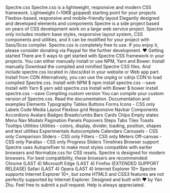 Spectre.css Spectre.css is a lightweight, responsive and modern CSS framework. Lightweight (~10KB gzipped) starting point for your projects Flexbox-based, responsive and mobile-friendly layout Elegantly designed and developed elements and components Spectre is a side project based on years of CSS development work on a large web service project. Spectre only includes modern base styles, responsive layout system, CSS components and utilities, and it can be modified for your project with Sass/Scss compiler. Spectre.css is completely free to use. If you enjoy it, please consider donating via Paypal for the further development. ♥ Getting started There are 5 ways to get started with Spectre CSS framework in your projects. You can either manually install or use NPM, Yarn and Bower. Install manually Download the compiled and minified Spectre CSS files. And include spectre.css located in /docs/dist in your website or Web app <head> part. <link rel="stylesheet" href="spectre.min.css"> Install from CDN Alternatively, you can use the unpkg or cdnjs CDN to load compiled Spectre.css. <link rel="stylesheet" href="https://unpkg.com/spectre.css/dist/spectre.min.css"> Install with NPM $ npm install spectre.css --save Install with Yarn $ yarn add spectre.css Install with Bower $ bower install spectre.css --save Compiling custom version You can compile your custom version of Spectre.css. Read the documentation. Documentation and examples Elements Typography Tables Buttons Forms Icons - CSS only Labels Code Media Layout Flexbox grid Responsive Navbar Components Accordions Avatars Badges Breadcrumbs Bars Cards Chips Empty states Menu Nav Modals Pagination Panels Popovers Steps Tabs Tiles Toasts Tooltips Utilities Utilities - colors, display, divider, loading, position, shapes and text utilities Experimentals Autocomplete Calendars Carousels - CSS only Comparison Sliders - CSS only Filters - CSS only Meters Off-canvas - CSS only Parallax - CSS only Progress Sliders Timelines Browser support Spectre uses Autoprefixer to make most styles compatible with earlier browsers and Normalize.css for CSS resets. Spectre is designed for modern browsers. For best compatibility, these browsers are recommended: Chrome (LAST 4) Microsoft Edge (LAST 4) Firefox (EXTENDED SUPPORT RELEASE) Safari (LAST 4) Opera (LAST 4) Internet Explorer 10+ Spectre supports Internet Explorer 10+, but some HTML5 and CSS3 features are not perfectly supported by Internet Explorer. Designed and built with ♥ by Yan Zhu. Feel free to submit a pull request. Help is always appreciated.